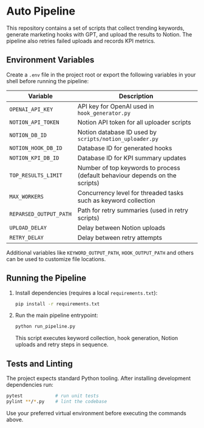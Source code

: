 # Auto Pipeline

This repository contains a set of scripts that collect trending keywords, generate marketing hooks with GPT, and upload the results to Notion. The pipeline also retries failed uploads and records KPI metrics.

## Environment Variables

Create a `.env` file in the project root or export the following variables in your shell before running the pipeline:

| Variable | Description |
| --- | --- |
| `OPENAI_API_KEY` | API key for OpenAI used in `hook_generator.py` |
| `NOTION_API_TOKEN` | Notion API token for all uploader scripts |
| `NOTION_DB_ID` | Notion database ID used by `scripts/notion_uploader.py` |
| `NOTION_HOOK_DB_ID` | Database ID for generated hooks |
| `NOTION_KPI_DB_ID` | Database ID for KPI summary updates |
| `TOP_RESULTS_LIMIT` | Number of top keywords to process (default behaviour depends on the scripts) |
| `MAX_WORKERS` | Concurrency level for threaded tasks such as keyword collection |
| `REPARSED_OUTPUT_PATH` | Path for retry summaries (used in retry scripts) |
| `UPLOAD_DELAY` | Delay between Notion uploads |
| `RETRY_DELAY` | Delay between retry attempts |

Additional variables like `KEYWORD_OUTPUT_PATH`, `HOOK_OUTPUT_PATH` and others can be used to customize file locations.

## Running the Pipeline

1. Install dependencies (requires a local `requirements.txt`):
   ```bash
   pip install -r requirements.txt
   ```
2. Run the main pipeline entrypoint:
   ```bash
   python run_pipeline.py
   ```
   This script executes keyword collection, hook generation, Notion uploads and retry steps in sequence.

## Tests and Linting

The project expects standard Python tooling. After installing development dependencies run:

```bash
pytest            # run unit tests
pylint **/*.py    # lint the codebase
```

Use your preferred virtual environment before executing the commands above.
